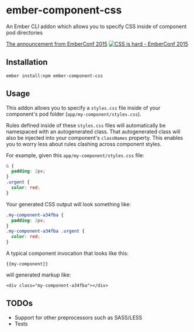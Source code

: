 # ember-component-css

An Ember CLI addon which allows you to specify CSS inside of component pod directories

[The announcement from EmberConf 2015](https://youtu.be/T1zxaEKeq3E)
[![CSS is hard - EmberConf 2015](http://f.cl.ly/items/1a3a3r1C1y0D060D3j3u/EmberConf%202015%20-%20CSS%20Is%20Hard%20-%20YouTube%202015-03-22%2018-33-41.jpg)](https://youtu.be/T1zxaEKeq3E)

## Installation

`ember install:npm ember-component-css`

## Usage

This addon allows you to specify a `styles.css` file inside of your component's pod folder (`app/my-component/styles.css`).

Rules defined inside of these `styles.css` files will automatically be namespaced with an autogenerated class. That autogenerated class will also be injected into your component's `classNames` property. This enables you to worry less about rules clashing across component styles.

For example, given this `app/my-component/styles.css` file:

```css
& {
  padding: 2px;
}
.urgent {
  color: red;
}
```

Your generated CSS output will look something like: 

```css
.my-component-a34fba {
  padding: 2px;
}
.my-component-a34fba .urgent {
  color: red;
}
```

A typical component invocation that looks like this:

`{{my-component}}`

will generated markup like:

`<div class="my-component-a34fba"></div>`

## TODOs

* Support for other preprocessors such as SASS/LESS
* Tests
